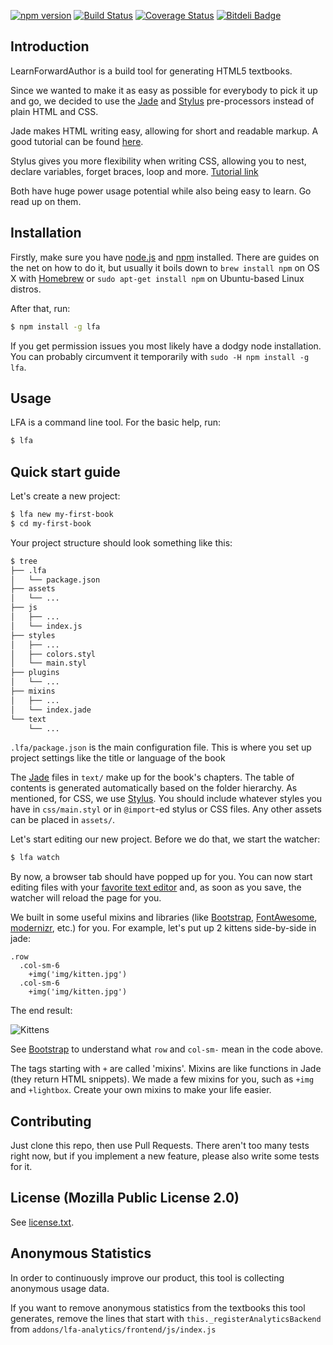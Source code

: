 [![npm version](https://img.shields.io/npm/v/lfa.svg)](https://www.npmjs.com/package/lfa) [![Build Status](https://img.shields.io/travis/learnfwd/lfa/amadeus.svg)](https://travis-ci.org/learnfwd/lfa)  [![Coverage Status](https://img.shields.io/coveralls/learnfwd/lfa/amadeus.svg)](https://coveralls.io/r/learnfwd/lfa?branch=amadeus) [![Bitdeli Badge](https://d2weczhvl823v0.cloudfront.net/learnfwd/lfa/trend.png)](https://bitdeli.com/free "Bitdeli Badge")


Introduction
------------

LearnForwardAuthor is a build tool for generating HTML5 textbooks. 

Since we wanted to make it as easy as possible for everybody to pick it up and go, we decided to use the [Jade](http://jade-lang.com) and [Stylus](http://learnboost.github.io/stylus/) pre-processors instead of plain HTML and CSS. 

Jade makes HTML writing easy, allowing for short and readable markup. A good tutorial can be found [here](http://www.learnjade.com/tour/intro/). 

Stylus gives you more flexibility when writing CSS, allowing you to nest, declare variables, forget braces, loop and more. [Tutorial link](http://learnboost.github.io/stylus/try.html)

Both have huge power usage potential while also being easy to learn. Go read up on them.


Installation
------------

Firstly, make sure you have [node.js](http://nodejs.org/) and [npm](https://www.npmjs.org/) installed. There are guides on the net on how to do it, but usually it boils down to `brew install npm` on OS X with [Homebrew](http://brew.sh/) or `sudo apt-get install npm` on Ubuntu-based Linux distros.

After that, run:

```bash
$ npm install -g lfa
```

If you get permission issues you most likely have a dodgy node installation. You can probably circumvent it temporarily with `sudo -H npm install -g lfa`.

Usage
-----

LFA is a command line tool. For the basic help, run:

```bash
$ lfa
```

Quick start guide
-----------------

Let's create a new project:

```bash
$ lfa new my-first-book
$ cd my-first-book
```

Your project structure should look something like this:

```bash
$ tree
├── .lfa
│   └── package.json
├── assets
│   └── ...
├── js
│   ├── ...
│   └── index.js
├── styles
│   ├── ...
│   ├── colors.styl
│   └── main.styl
├── plugins
│   └── ...
├── mixins
│   ├── ...
│   └── index.jade
└── text
    └── ...
```

`.lfa/package.json` is the main configuration file. This is where you set up project settings like the title or language of the book

The [Jade](http://jade-lang.com) files in `text/` make up for the book's chapters. The table of contents is generated automatically based on the folder hierarchy.
As mentioned, for CSS, we use [Stylus](http://learnboost.github.io/stylus/). You should include whatever styles you have in `css/main.styl` or in `@import`-ed stylus or CSS files.  Any other assets can be placed in `assets/`.

Let's start editing our new project. Before we do that, we start the watcher:

```bash
$ lfa watch
```

By now, a browser tab should have popped up for you. You can now start editing files with your [favorite text editor](http://en.wikipedia.org/wiki/Editor_war) and, as soon as you save, the watcher will reload the page for you.

We built in some useful mixins and libraries (like [Bootstrap](http://getbootstrap.com/), [FontAwesome](http://fortawesome.github.io/Font-Awesome/), [modernizr](http://modernizr.com/), etc.) for you. For example, let's put up 2 kittens side-by-side in jade:

```jade
.row
  .col-sm-6
    +img('img/kitten.jpg')
  .col-sm-6
    +img('img/kitten.jpg')
```

The end result:

![Kittens](https://cloud.githubusercontent.com/assets/428060/5070005/b64fb396-6e6a-11e4-9064-77dc8f36f8fe.png)

See [Bootstrap](http://getbootstrap.com) to understand what `row` and `col-sm-` mean in the code above.

The tags starting with `+` are called 'mixins'. Mixins are like functions in Jade (they return HTML snippets). We made a few mixins for you, such as `+img` and `+lightbox`.
Create your own mixins to make your life easier.

Contributing
------------

Just clone this repo, then use Pull Requests. There aren't too many tests right now, but if you implement a new feature, please also write some tests for it.

License (Mozilla Public License 2.0)
-------------

See [license.txt](license.txt).

Anonymous Statistics
--------------------

In order to continuously improve our product, this tool is collecting anonymous usage data.

If you want to remove anonymous statistics from the textbooks this tool generates, remove the lines that start with `this._registerAnalyticsBackend` from `addons/lfa-analytics/frontend/js/index.js`
